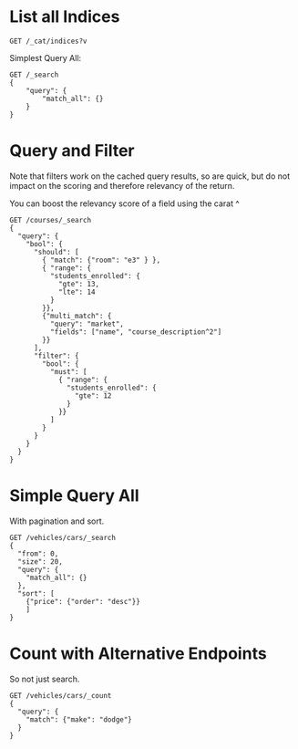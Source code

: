 List all Indices
===

`GET /_cat/indices?v`

Simplest Query All:

```
GET /_search
{
    "query": {
        "match_all": {}
    }
}
```

Query and Filter
===

Note that filters work on the cached query results, so are quick, but do not impact on the scoring and therefore relevancy of the return.

You can boost the relevancy score of a field using the carat ^

```
GET /courses/_search
{
  "query": {
    "bool": {
      "should": [
        { "match": {"room": "e3" } },
        { "range": {
          "students_enrolled": {
            "gte": 13,
            "lte": 14
          }
        }},
        {"multi_match": {
          "query": "market",
          "fields": ["name", "course_description^2"]
        }}
      ],
      "filter": {
        "bool": {
          "must": [
            { "range": {
              "students_enrolled": {
                "gte": 12
              }
            }}
          ]
        }
      }
    }
  }
}
```

Simple Query All
===

With pagination and sort.

```
GET /vehicles/cars/_search
{
  "from": 0,
  "size": 20,
  "query": {
    "match_all": {}
  },
  "sort": [
    {"price": {"order": "desc"}}
    ]
}
```

Count with Alternative Endpoints
===

So not just search.

```
GET /vehicles/cars/_count
{
  "query": {
    "match": {"make": "dodge"}
  }
}
```